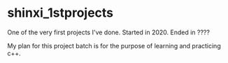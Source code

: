 # shinxi_1stprojects
One of the very first projects I've done. Started in 2020. Ended in ????

My plan for this project batch is for the purpose of learning and practicing c++.
